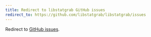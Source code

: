 ```yaml
---
title: Redirect to libstatgrab GitHub issues
redirect_to: https://github.com/libstatgrab/libstatgrab/issues
---
```


Redirect to [GitHub issues](https://github.com/libstatgrab/libstatgrab/issues).
